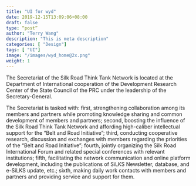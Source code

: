```yaml
---
title: "UI for wyd"
date: 2019-12-15T13:09:06+08:00
draft: false
type: “post”
author: "Terry Wang"
description: "This is meta description"
categories: [ "Design"]
tags: [ "UI"]
image: "/images/wyd_home@2x.png"
weight: 1
---
```


The Secretariat of the Silk Road Think Tank Network is located at the Department of International cooperation of the Development Research Center of the State Council of the PRC under the leadership of the Secretary-General.

The Secretariat is tasked with: first, strengthening collaboration among its members and partners while promoting knowledge sharing and common development of members and partners; second, boosting the influence of the Silk Road Think Tank Network and affording high-caliber intellectual support for the “Belt and Road Initiative”; third, conducting cooperative research, discussion and exchanges with members regarding the priorities of the “Belt and Road Initiative”; fourth, jointly organizing the Silk Road International Forum and related special conferences with relevant institutions; fifth, facilitating the network communication and online platform development, including the publications of SiLKS Newsletter, database, and e-SiLKS update, etc.; sixth, making daily work contacts with members and partners and providing service and support for them.

